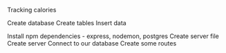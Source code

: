 Tracking calories

Create database
Create tables
Insert data

Install npm dependencies - express, nodemon, postgres
Create server file
Create server
Connect to our database
Create some routes
